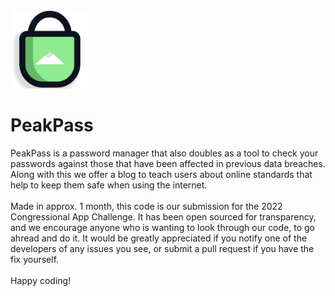 <img src="./website/static/peakpass_logo.png" width="125"/>

# PeakPass

PeakPass is a password manager that also doubles as a tool to check your passwords against those that have been affected in previous data breaches. Along with this we offer a blog to teach users about online standards that help to keep them safe when using the internet. 
<br>
<br>
Made in approx. 1 month, this code is our submission for the 2022 Congressional App Challenge. It has been open sourced for transparency, and we encourage anyone who is wanting to look through our code, to go ahread and do it. It would be greatly appreciated if you notify one of the developers of any issues you see, or submit a pull request if you have the fix yourself.
<br>
<br>
Happy coding!
